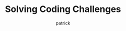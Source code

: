 ---
layout: post
title:  "Solving Coding Challenges"
author: patrick
categories: [Programming, Challenges]
image: assets/images/coding.jpg
beforetoc: ""
toc: 
---